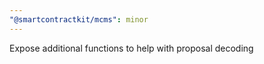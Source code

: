 ```yaml
---
"@smartcontractkit/mcms": minor
---
```


Expose additional functions to help with proposal decoding
